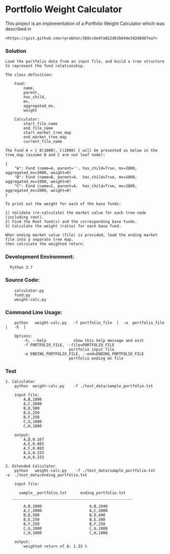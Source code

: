 Portfolio Weight Calculator
===

This project is an implementation of a Portfolio Weight Calculator which was described in

    <https://gist.github.com/rprabhat/3b8cc6e47a822d63b844e3d3d0d67ea7>


### Solution
    Load the portfolio data from an input file, and build a tree structure to represent the fund relationship.

    The class definition:

        Fund:
            name,
            parent,
            has_child,
            mv,
            aggregated_mv,
            weight

        Calculator:
            start_file_name
            end_file_name
            start_market_tree_map
            end_market_tree_map
            current_file_name

    The Fund A = { B(1000), C(2000) } will be presented as below in the tree_map (assume B and C are not leaf node):

    {  
        "A": Fund (name=A, parent='', has_child=True, mv=3000, aggregated_mv=3000, weight=0)  
        "B": Fund (name=B, parent=A,  has_child=True, mv=1000, aggregated_mv=1000, weight=0)  
        "C": Fund (name=C, parent=A,  has_child=True, mv=2000, aggregated_mv=2000, weight=0)  
    }   

    To print out the weight for each of the base funds:  

    1) Validate (re-calculate) the market value for each tree node (including root).  
    2) Find the Root fund(s) and the corresponding base funds.  
    3) Calculate the weight (ratio) for each base fund.  

    When ending market value (file) is provided, load the ending market file into a separate tree map,  
    then calculate the weighted return.  

### Development Environment:
      Python 3.7

### Source Code:  
        calculator.py  
        fund.py  
        weight-calc.py  

### Command Line Usage:
        python   weight-calc.py   -f portfolio_file  [  -e  portfolio_file   |   -h  ]  

        Options:  
            -h, --help            show this help message and exit  
            -f PORTFOLIO_FILE, --file=PORTFOLIO_FILE  
                                portfolio input file  
            -e ENDING_PORTFOLIO_FILE, --end=ENDING_PORTFOLIO_FILE  
                                portfolio ending mv file  

### Test
    1. Calculator
        python  weight-calc.py    -f ./test_data/sample_portfolio.txt  

        input file:  
            A,B,1000  
            A,C,2000  
            B,D,500  
            B,E,250  
            B,F,250  
            C,G,1000  
            C,H,1000  

        output:  
            A,D,0.167  
            A,E,0.083  
            A,F,0.083  
            A,G,0.333  
            A,H,0.333  

    2. Extended Calculator
        python   weight-calc.py    -f ./test_data/sample_portfolio.txt    -e  ./test_data/ending_portfolio.txt  

        input file:  

          sample__portfolio.txt      ending_portfolio.txt  
       _____________________________________________________  

            A,B,1000                     A,B,1040  
            A,C,2000                     A,C,2000  
            B,D,500                      B,D,490  
            B,E,250                      B,E,300  
            B,F,250                      B,F,250  
            C,G,1000                     C,G,1000  
            C,H,1000                     C,H,1000  

        output:  
            weighted return of A: 1.33 %  
